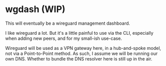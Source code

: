 # wgdash (WIP)

This will eventually be a wireguard management dashboard.

I like wireguard a lot. But it's a little painful to use via the CLI,
especially when adding new peers, and for my small-ish use-case.

Wireguard will be used as a VPN gateway here, in a hub-and-spoke model, not via
a Point-to-Point method. As such, I assume we will be running our own DNS.
Whether to bundle the DNS resolver here is still up in the air.
